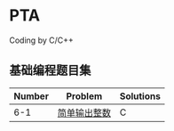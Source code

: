 # PTA
Coding by C/C++

## 基础编程题目集
|Number |Problem |Solutions |
|---    |---     |---       |
|6-1    |[简单输出整数](https://pintia.cn/problem-sets/14/problems/733) |C |
